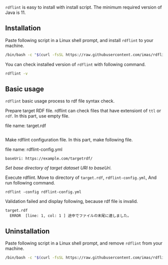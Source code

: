 `rdflint` is easy to install with install script. The minimum required version of Java is 11.

## Installation

Paste following script in a Linux shell prompt, and install `rdflint` to your machine.

```sh
/bin/bash -c "$(curl -fsSL https://raw.githubusercontent.com/imas/rdflint/HEAD/install/install.sh)"
```

You can check installed version of `rdflint` with following command.

```sh
rdflint -v
```

## Basic usage

`rdflint` basic usage process to rdf file syntax check.

Prepare target RDF file. rdflint can check files that have extensiont of ``ttl`` or ``rdf``. In this part, use empty file.

file name: target.rdf

```
```

Make rdflint configuration file. In this part, make following file.

file name: rdflint-config.yml

```
baseUri: https://example.com/targetrdf/
```

*Set base directory of target dataset URI to baseUri.*

Execute rdflint. Move to directory of `target.rdf`, `rdflint-config.yml`, And run following command.

```
rdflint -config rdflint-config.yml
```

Validation failed and display following, because rdf file is invalid.

```
target.rdf
  ERROR  [line: 1, col: 1 ] 途中でファイルの末尾に達しました。
```

## Uninstallation

Paste following script in a Linux shell prompt, and remove `rdflint` from your machine.

```sh
/bin/bash -c "$(curl -fsSL https://raw.githubusercontent.com/imas/rdflint/HEAD/install/uninstall.sh)"
```
